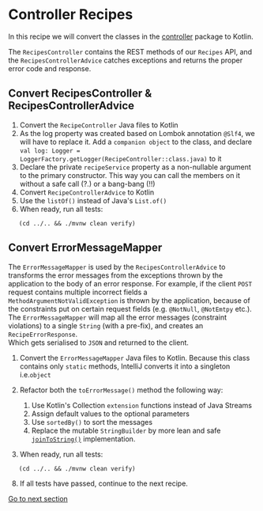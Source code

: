 # Controller Recipes

In this recipe we will convert
the classes in the [controller](../../app/src/main/java/nl/rabobank/kotlinmovement/recipes/controller) package to Kotlin.

The `RecipesController` contains the REST methods of our `Recipes` API, and the `RecipesControllerAdvice` catches
exceptions and returns the proper error code and response.

## Convert RecipesController & RecipesControllerAdvice

1) Convert the `RecipeController` Java files to Kotlin
2) As the log property was created based on Lombok annotation `@Slf4`, we will have to replace it.
   Add a `companion object` to the class, and
   declare `val log: Logger = LoggerFactory.getLogger(RecipeController::class.java)` to it
3) Declare the private `recipeService` property as a non-nullable argument to the primary constructor. This way you can
   call the members on it without a safe call (?.) or a bang-bang (!!)
5) Convert `RecipeControllerAdvice` to Kotlin
6) Use the `listOf()` instead of Java's `List.of()`
7) When ready, run all tests:

```shell
   (cd ../.. && ./mvnw clean verify)
   ```

## Convert ErrorMessageMapper

The `ErrorMessageMapper` is used by the `RecipesControllerAdvice` to transforms the error messages from the exceptions
thrown by the application to the body of an error response.
For example, if the client `POST` request contains multiple incorrect fields a `MethodArgumentNotValidException` is
thrown by the application, because of the constraints put on certain request fields (e.g. `@NotNull`, `@NotEmtpy` etc.).
The `ErrorMessageMapper` will map all the error messages (constraint violations) to a single `String` (with a pre-fix),
and creates an `RecipeErrorResponse`.  
Which gets serialised to `JSON` and returned to the client.

1) Convert the `ErrorMessageMapper` Java files to Kotlin. Because this class contains only `static` methods, IntelliJ
   converts it into a singleton i.e.`object`
2) Refactor both the `toErrorMessage()` method the following way:
    1) Use Kotlin's Collection `extension` functions instead of Java Streams
    2) Assign default values to the optional parameters
    3) Use `sortedBy()` to sort the messages
    4) Replace the mutable `StringBuilder`
       by more lean and
       safe [`joinToString()`](https://kotlinlang.org/api/latest/jvm/stdlib/kotlin.collections/join-to-string.html)
       implementation. 
   
4) When ready, run all tests:

```shell
   (cd ../.. && ./mvnw clean verify)
   ```

8) If all tests have passed, continue to the next recipe.

[Go to next section](../6-service/Recipe.md)
